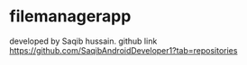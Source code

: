 # filemanagerapp
developed by Saqib hussain.
github link https://github.com/SaqibAndroidDeveloper1?tab=repositories
